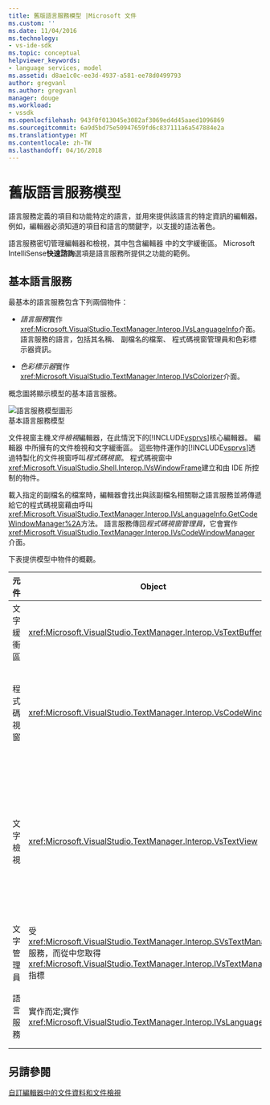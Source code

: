 ```yaml
---
title: 舊版語言服務模型 |Microsoft 文件
ms.custom: ''
ms.date: 11/04/2016
ms.technology:
- vs-ide-sdk
ms.topic: conceptual
helpviewer_keywords:
- language services, model
ms.assetid: d8ae1c0c-ee3d-4937-a581-ee78d0499793
author: gregvanl
ms.author: gregvanl
manager: douge
ms.workload:
- vssdk
ms.openlocfilehash: 943f0f013045e3082af3069ed4d45aaed1096869
ms.sourcegitcommit: 6a9d5bd75e50947659fd6c837111a6a547884e2a
ms.translationtype: MT
ms.contentlocale: zh-TW
ms.lasthandoff: 04/16/2018
---
```

# <a name="model-of-a-legacy-language-service"></a>舊版語言服務模型
語言服務定義的項目和功能特定的語言，並用來提供該語言的特定資訊的編輯器。 例如，編輯器必須知道的項目和語言的關鍵字，以支援的語法著色。  
  
 語言服務密切管理編輯器和檢視，其中包含編輯器 中的文字緩衝區。 Microsoft IntelliSense**快速諮詢**選項是語言服務所提供之功能的範例。  
  
## <a name="a-minimal-language-service"></a>基本語言服務  
 最基本的語言服務包含下列兩個物件：  
  
-   *語言服務*實作<xref:Microsoft.VisualStudio.TextManager.Interop.IVsLanguageInfo>介面。 語言服務的語言，包括其名稱、 副檔名的檔案、 程式碼視窗管理員和色彩標示器資訊。  
  
-   *色彩標示器*實作<xref:Microsoft.VisualStudio.TextManager.Interop.IVsColorizer>介面。  
  
 概念圖將顯示模型的基本語言服務。  
  
 ![語言服務模型圖形](../../extensibility/media/vslanguageservicemodel.gif "vsLanguageServiceModel")  
基本語言服務模型  
  
 文件視窗主機*文件檢視*編輯器，在此情況下的[!INCLUDE[vsprvs](../../code-quality/includes/vsprvs_md.md)]核心編輯器。 編輯器 中所擁有的文件檢視和文字緩衝區。 這些物件運作的[!INCLUDE[vsprvs](../../code-quality/includes/vsprvs_md.md)]透過特製化的文件視窗呼叫*程式碼視窗*。 程式碼視窗中<xref:Microsoft.VisualStudio.Shell.Interop.IVsWindowFrame>建立和由 IDE 所控制的物件。  
  
 載入指定的副檔名的檔案時，編輯器會找出與該副檔名相關聯之語言服務並將傳遞給它的程式碼視窗藉由呼叫<xref:Microsoft.VisualStudio.TextManager.Interop.IVsLanguageInfo.GetCodeWindowManager%2A>方法。 語言服務傳回*程式碼視窗管理員*，它會實作<xref:Microsoft.VisualStudio.TextManager.Interop.IVsCodeWindowManager>介面。  
  
 下表提供模型中物件的概觀。  
  
|元件|Object|功能|  
|---------------|------------|--------------|  
|文字緩衝區|<xref:Microsoft.VisualStudio.TextManager.Interop.VsTextBuffer>|Unicode 讀取/寫入文字資料流。 您可使用其他編碼的文字。|  
|程式碼視窗|<xref:Microsoft.VisualStudio.TextManager.Interop.VsCodeWindow>|文件視窗包含一個或多個文字檢視。 當[!INCLUDE[vsprvs](../../code-quality/includes/vsprvs_md.md)]是在多重文件介面 (MDI) 模式中，程式碼視窗是 MDI 子系。|  
|文字檢視|<xref:Microsoft.VisualStudio.TextManager.Interop.VsTextView>|可讓使用者瀏覽，並使用鍵盤和滑鼠來檢視文字視窗中。 做為編輯器，對使用者顯示的文字檢視。 您可以使用一般的編輯器視窗、 [輸出] 視窗和即時運算視窗中的文字檢視。 此外，您可以設定程式碼視窗中的一個或多個文字檢視。|  
|文字管理員|受<xref:Microsoft.VisualStudio.TextManager.Interop.SVsTextManager>服務，而從中您取得<xref:Microsoft.VisualStudio.TextManager.Interop.IVsTextManager>指標|維護常用資訊先前所述的所有元件都共用的元件。|  
|語言服務|實作而定;實作 <xref:Microsoft.VisualStudio.TextManager.Interop.IVsLanguageInfo>|物件，提供特定語言資訊，例如語法反白顯示、 陳述式完成和大括號比對的編輯器。|  
  
## <a name="see-also"></a>另請參閱  
 [自訂編輯器中的文件資料和文件檢視](../../extensibility/document-data-and-document-view-in-custom-editors.md)